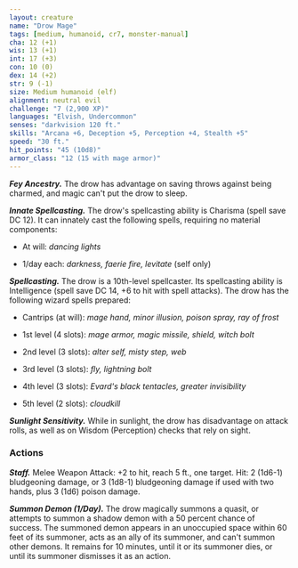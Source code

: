 ```yaml
---
layout: creature
name: "Drow Mage"
tags: [medium, humanoid, cr7, monster-manual]
cha: 12 (+1)
wis: 13 (+1)
int: 17 (+3)
con: 10 (0)
dex: 14 (+2)
str: 9 (-1)
size: Medium humanoid (elf)
alignment: neutral evil
challenge: "7 (2,900 XP)"
languages: "Elvish, Undercommon"
senses: "darkvision 120 ft."
skills: "Arcana +6, Deception +5, Perception +4, Stealth +5"
speed: "30 ft."
hit_points: "45 (10d8)"
armor_class: "12 (15 with mage armor)"
---
```


***Fey Ancestry.*** The drow has advantage on saving throws against being charmed, and magic can't put the drow to sleep.

***Innate Spellcasting.*** The drow's spellcasting ability is Charisma (spell save DC 12). It can innately cast the following spells, requiring no material components:

* At will: <i>dancing lights</i>

* 1/day each: <i>darkness, faerie fire, levitate </i>(self only)

***Spellcasting.*** The drow is a 10th-level spellcaster. Its spellcasting ability is Intelligence (spell save DC 14, +6 to hit with spell attacks). The drow has the following wizard spells prepared:

* Cantrips (at will): <i>mage hand, minor illusion, poison spray, ray of frost</i>

* 1st level (4 slots): <i>mage armor, magic missile, shield, witch bolt</i>

* 2nd level (3 slots): <i>alter self, misty step, web</i>

* 3rd level (3 slots): <i>fly, lightning bolt</i>

* 4th level (3 slots): <i>Evard's black tentacles, greater invisibility</i>

* 5th level (2 slots): <i>cloudkill</i>

***Sunlight Sensitivity.*** While in sunlight, the drow has disadvantage on attack rolls, as well as on Wisdom (Perception) checks that rely on sight.

### Actions

***Staff.*** Melee Weapon Attack: +2 to hit, reach 5 ft., one target. Hit: 2 (1d6-1) bludgeoning damage, or 3 (1d8-1) bludgeoning damage if used with two hands, plus 3 (1d6) poison damage.

***Summon Demon (1/Day).*** The drow magically summons a quasit, or attempts to summon a shadow demon with a 50 percent chance of success. The summoned demon appears in an unoccupied space within 60 feet of its summoner, acts as an ally of its summoner, and can't summon other demons. It remains for 10 minutes, until it or its summoner dies, or until its summoner dismisses it as an action.
